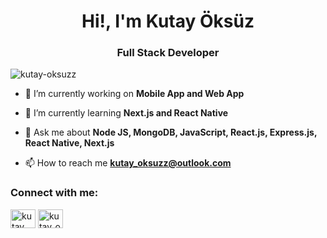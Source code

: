 <h1 align="center">Hi!, I'm Kutay Öksüz</h1>
<h3 align="center">Full Stack Developer</h3>

<p align="left"> <img src="https://komarev.com/ghpvc/?username=kutay-oksuzz&label=Profile%20views&color=0e75b6&style=flat" alt="kutay-oksuzz" /> </p>

- 🔭 I’m currently working on **Mobile App and Web App**

- 🌱 I’m currently learning **Next.js and React Native**

- 💬 Ask me about **Node JS, MongoDB, JavaScript, React.js, Express.js, React Native, Next.js**

- 📫 How to reach me **kutay_oksuzz@outlook.com**

<h3 align="left">Connect with me:</h3>
<p align="left">
<a href="https://www.linkedin.com/in/kutay-%C3%B6ks%C3%BCz-7a7ba5245/" target="blank"><img align="center" src="https://raw.githubusercontent.com/rahuldkjain/github-profile-readme-generator/master/src/images/icons/Social/linked-in-alt.svg" alt="kutay öksüz" height="30" width="40" /></a>
<a href="https://instagram.com/kutay_oksuzz" target="blank"><img align="center" src="https://raw.githubusercontent.com/rahuldkjain/github-profile-readme-generator/master/src/images/icons/Social/instagram.svg" alt="kutay_oksuzz" height="30" width="40" /></a>
</p>


